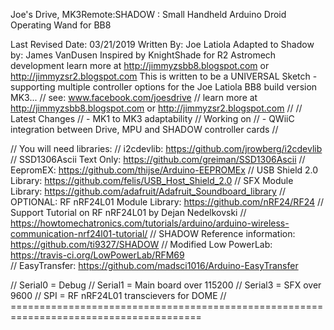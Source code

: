 Joe's Drive, MK3Remote:SHADOW :  Small Handheld Arduino Droid Operating Wand for BB8

Last Revised Date: 03/21/2019
Written By: Joe Latiola
Adapted to Shadow by: James VanDusen
Inspired by KnightShade for R2 Astromech development
learn more at http://jimmyzsbb8.blogspot.com or http://jimmyzsr2.blogspot.com
This is written to be a UNIVERSAL Sketch - supporting multiple controller options
for the Joe Latiola BB8 build version MK3...
//   see: www.facebook.com/joesdrive
//   learn more at http://jimmyzsbb8.blogspot.com or http://jimmyzsr2.blogspot.com
//
//   Latest Changes
//      - MK1 to MK3 adaptability
//   Working on
//      - QWiiC integration between Drive, MPU and SHADOW controller cards
//





//  You will need libraries: 
// i2cdevlib: https://github.com/jrowberg/i2cdevlib
// SSD1306Ascii Text Only: https://github.com/greiman/SSD1306Ascii
// EepromEX: https://github.com/thijse/Arduino-EEPROMEx
// USB Shield 2.0 Library: https://github.com/felis/USB_Host_Shield_2.0
// SFX Module Library: https://github.com/adafruit/Adafruit_Soundboard_library
// OPTIONAL: RF nRF24L01 Module Library: https://github.com/nRF24/RF24
// Support Tutorial on RF nRF24L01 by Dejan Nedelkovski
// https://howtomechatronics.com/tutorials/arduino/arduino-wireless-communication-nrf24l01-tutorial/
// SHADOW Reference information: https://github.com/ti9327/SHADOW
// Modified Low PowerLab: https://travis-ci.org/LowPowerLab/RFM69  
// EasyTransfer: https://github.com/madsci1016/Arduino-EasyTransfer

// Serial0 = Debug
// Serial1 = Main board over 115200
// Serial3 = SFX over 9600
// SPI     = RF nRF24L01 transcievers for DOME
// =======================================================================================
